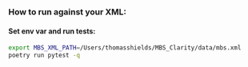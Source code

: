 ### How to run against your XML:

#### Set env var and run tests:

```bash
export MBS_XML_PATH=/Users/thomasshields/MBS_Clarity/data/mbs.xml
poetry run pytest -q

```
